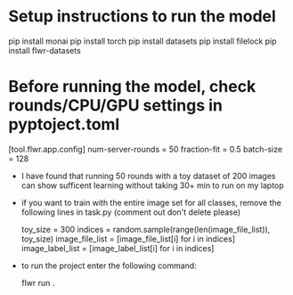 
# Setup instructions to run the model

pip install monai
pip install torch
pip install datasets
pip install filelock
pip install flwr-datasets


# Before running the model, check rounds/CPU/GPU settings in pyptoject.toml

[tool.flwr.app.config]
num-server-rounds = 50
fraction-fit = 0.5
batch-size = 128

- I have found that running 50 rounds with a toy dataset of 200 images can show sufficent learning without taking 30+ min to run on my laptop

- if you want to train with the entire image set for all classes, remove the following lines in task.py (comment out don't delete please)

    toy_size = 300
    indices = random.sample(range(len(image_file_list)), toy_size)
    image_file_list = [image_file_list[i] for i in indices]
    image_label_list = [image_label_list[i] for i in indices]

- to run the project enter the following command:

    flwr run .